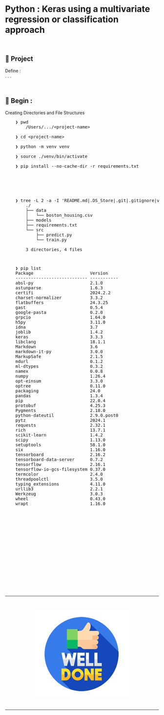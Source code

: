 # Python : Keras using a multivariate regression or classification approach

&nbsp;

## &#x1F530; Project

Define : <br />
. . .


&nbsp;

## &#x1F530; Begin : 

Creating Directories and File Structures
<pre>
    ❯ pwd
        /Users/.../&lt;project-name&gt;

    ❯ cd &lt;project-name&gt;

    ❯ python -m venv venv

    ❯ source ./venv/bin/activate

    ❯ pip install --no-cache-dir -r requirements.txt




    <!-- ❯ mkdir -p data models utils

    ❯ touch data/__init__.py data/data_loader.py

    ❯ touch models/__init__.py models/prediction_model.py

    ❯ touch utils/__init__.py utils/helper_functions.py

    ❯ touch train.py predict.py -->

    ❯ tree -L 2 -a -I 'README.md|.DS_Store|.git|.gitignore|venv|gambar-petunjuk' ./
        ./
        ├── data
        │   └── boston_housing.csv
        ├── models
        ├── requirements.txt
        └── src
            ├── predict.py
            └── train.py

        3 directories, 4 files
</pre>

&nbsp;

<pre>
    ❯ pip list
    Package                      Version
    ---------------------------- -----------
    absl-py                      2.1.0
    astunparse                   1.6.3
    certifi                      2024.2.2
    charset-normalizer           3.3.2
    flatbuffers                  24.3.25
    gast                         0.5.4
    google-pasta                 0.2.0
    grpcio                       1.64.0
    h5py                         3.11.0
    idna                         3.7
    joblib                       1.4.2
    keras                        3.3.3
    libclang                     18.1.1
    Markdown                     3.6
    markdown-it-py               3.0.0
    MarkupSafe                   2.1.5
    mdurl                        0.1.2
    ml-dtypes                    0.3.2
    namex                        0.0.8
    numpy                        1.26.4
    opt-einsum                   3.3.0
    optree                       0.11.0
    packaging                    24.0
    pandas                       1.3.4
    pip                          22.0.4
    protobuf                     4.25.3
    Pygments                     2.18.0
    python-dateutil              2.9.0.post0
    pytz                         2024.1
    requests                     2.32.1
    rich                         13.7.1
    scikit-learn                 1.4.2
    scipy                        1.13.0
    setuptools                   58.1.0
    six                          1.16.0
    tensorboard                  2.16.2
    tensorboard-data-server      0.7.2
    tensorflow                   2.16.1
    tensorflow-io-gcs-filesystem 0.37.0
    termcolor                    2.4.0
    threadpoolctl                3.5.0
    typing_extensions            4.11.0
    urllib3                      2.2.1
    Werkzeug                     3.0.3
    wheel                        0.43.0
    wrapt                        1.16.0
</pre>

&nbsp;

&nbsp;

&nbsp;

&nbsp;

&nbsp;

&nbsp;

&nbsp;

&nbsp;

&nbsp;

---

&nbsp;

<div align="center">
    <img src="./gambar-petunjuk/well_done.png" alt="well_done" style="display: block; margin: 0 auto;">
</div> 

&nbsp;

---

&nbsp;

&nbsp;

&nbsp;